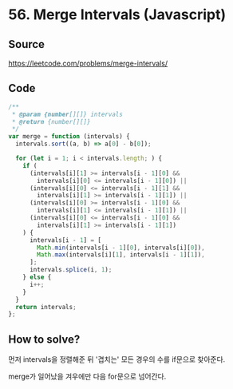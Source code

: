# 56. Merge Intervals (Javascript)

## Source

https://leetcode.com/problems/merge-intervals/

## Code

```javascript
/**
 * @param {number[][]} intervals
 * @return {number[][]}
 */
var merge = function (intervals) {
  intervals.sort((a, b) => a[0] - b[0]);

  for (let i = 1; i < intervals.length; ) {
    if (
      (intervals[i][1] >= intervals[i - 1][0] &&
        intervals[i][0] <= intervals[i - 1][0]) ||
      (intervals[i][0] <= intervals[i - 1][1] &&
        intervals[i][1] >= intervals[i - 1][1]) ||
      (intervals[i][0] >= intervals[i - 1][0] &&
        intervals[i][1] <= intervals[i - 1][1]) ||
      (intervals[i][0] <= intervals[i - 1][0] &&
        intervals[i][1] >= intervals[i - 1][1])
    ) {
      intervals[i - 1] = [
        Math.min(intervals[i - 1][0], intervals[i][0]),
        Math.max(intervals[i][1], intervals[i - 1][1]),
      ];
      intervals.splice(i, 1);
    } else {
      i++;
    }
  }
  return intervals;
};
```

## How to solve?

먼저 intervals을 정렬해준 뒤 '겹치는' 모든 경우의 수를 if문으로 찾아준다.

merge가 일어났을 겨우에만 다음 for문으로 넘어간다.
